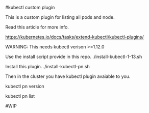 #kubectl custom plugin

This is a custom plugin for listing all pods and node.

Read this article for more info.

https://kubernetes.io/docs/tasks/extend-kubectl/kubectl-plugins/

WARNING: This needs kubectl verison >=1.12.0

Use the install script provide in this repo.
./install-kubectl-1-13.sh

Install this plugin.
./install-kubectl-pn.sh

Then in the cluster you have kubectl plugin avaiable to you.

kubectl pn version

kubectl pn list

#WIP
